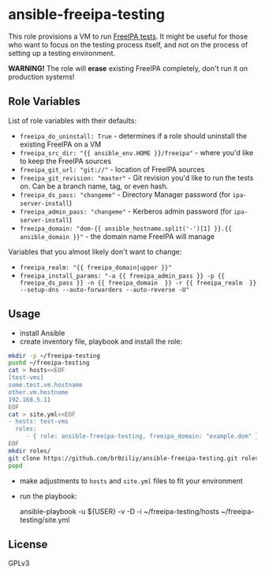 ansible-freeipa-testing
=======================

This role provisions a VM to run [FreeIPA tests](http://www.freeipa.org/page/Testing).
It might be useful for those who want to focus on the testing process itself,
and not on the process of setting up a testing environment.

**WARNING!** The role will **erase** existing FreeIPA completely, don't run it on
production systems!

Role Variables
--------------

List of role variables with their defaults:

- `freeipa_do_uninstall: True` - determines if a role should uninstall the
    existing FreeIPA on a VM
- `freeipa_src_dir: "{{ ansible_env.HOME }}/freeipa"` - where you'd like to keep the FreeIPA
    sources
- `freeipa_git_url: "git://"` - location of FreeIPA sources
- `freeipa_git_revision: "master"` - Git revision you'd like to run the tests
    on. Can be a branch name, tag, or even hash.
- `freeipa_ds_pass: "changeme"` - Directory Manager password (for
    `ipa-server-install`)
- `freeipa_admin_pass: "changeme"` - Kerberos admin password (for
    `ipa-server-install`)
- `freeipa_domain: "dom-{{ ansible_hostname.split('-')[1] }}.{{ ansible_domain }}"` - the domain name FreeIPA will manage

Variables that you almost likely don't want to change:

- `freeipa_realm: "{{ freeipa_domain|upper }}"`
- `freeipa_install_params: "-a {{ freeipa_admin_pass }} -p {{ freeipa_ds_pass }} -n {{ freeipa_domain  }} -r {{ freeipa_realm  }} --setup-dns --auto-forwarders --auto-reverse -U"`

Usage
-----

- install Ansible
- create inventory file, playbook and install the role:

```bash
mkdir -p ~/freeipa-testing
pushd ~/freeipa-testing
cat > hosts<<EOF
[test-vms]
some.test.vm.hostname
other.vm.hostname
192.168.5.11
EOF
cat > site.yml<<EOF
- hosts: test-vms
  roles:
     - { role: ansible-freeipa-testing, freeipa_domain: "example.dom" }
EOF
mkdir roles/
git clone https://github.com/br0ziliy/ansible-freeipa-testing.git roles/ansible-freeipa-testing
popd
```

- make adjustments to `hosts` and `site.yml` files to fit your environment
- run the playbook:

    ansible-playbook -u ${USER} -v -D -i ~/freeipa-testing/hosts ~/freeipa-testing/site.yml

License
-------

GPLv3
